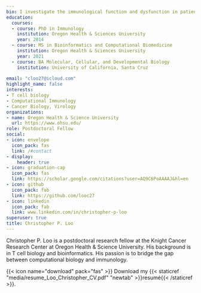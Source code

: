```yaml
---
bio: I investigate the immunological function and dysfunction in patients with cancer. I have 14+ years of performing basic and translational research. I am extremely interested in data science and I am motivated in bridging the gap between immunology and computational biology. 
education:
  courses:
  - course: PhD in Immunology
    institution: Oregon Health & Sciences University
    year: 2014
  - course: MS in Bioinformatics and Computational Biomedicine
    institution: Oregon Health & Sciences University
    year: 2021
  - course: BA Molecular, Cellular, and Developmental Biology
    institution: University of California, Santa Cruz
    
email: "cloo27@icloud.com"
highlight_name: false
interests:
- T cell biology
- Computational Immunology
- Cancer Biology, Virology
organizations:
- name: Oregon Health & Science University
  url: https://www.ohsu.edu/
role: Postdoctoral Fellow
social:
- icon: envelope
  icon_pack: fas
  link: /#contact
- display:
    header: true
- icon: graduation-cap
  icon_pack: fas
  link: https://scholar.google.com/citations?user=AQ9C6PoAAAAJ&hl=en
- icon: github
  icon_pack: fab
  link: https://github.com/looc27
- icon: linkedin
  icon_pack: fab
  link: www.linkedin.com/in/christopher-p-loo
superuser: true
title: Christopher P. Loo
---
```


Christopher P. Loo is a postdoctoral research fellow at the Knight Cancer Research Center at Oregon Health & Science University. His background is in T cell biology and bioinformatics. His passion is to bridge the gap between computational biology and immunology. 


{{< icon name="download" pack="fas" >}} Download my {{< staticref "media/resume_Loo_Christopher_CV.pdf" "newtab" >}}resumé{{< /staticref >}}.
